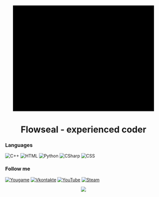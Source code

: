 <p align="center">
  <img src="https://github.com/AKonLegend/AKonLegend/blob/main/Flowseal.gif?raw=true" />
</p>

<h1 align="center">Flowseal - experienced coder </h1>

### Languages
![C++](https://img.shields.io/badge/-C++-090909?style=for-the-badge&logo=C%2b%2b&logoColor=6296CC)
![HTML](https://img.shields.io/badge/-HTML-090909?style=for-the-badge&logo=HTML5&logoColor=E34F26)
![Python](https://img.shields.io/badge/-Python-090909?style=for-the-badge&logo=python&logoColor=3776AB)
![CSharp](https://img.shields.io/badge/-C%23-090909?style=for-the-badge&logo=C%20Sharp&logoColor=239120)
![CSS](https://img.shields.io/badge/-CSS-090909?style=for-the-badge&logo=css3&logoColor=1572B6)

### Follow me
[![Yougame](https://img.shields.io/badge/-YouGame-090909?style=for-the-badge&logo=Y%20Combinator&logoColor=bd4c4c)](https://yougame.biz/flowseal/)
[![Vkontakte](https://img.shields.io/badge/-Vkontakte-090909?style=for-the-badge&logo=Vk&logoColor=4F7DB3)](https://vk.com/se11er)
[![YouTube](https://img.shields.io/badge/-YouTube-090909?style=for-the-badge&logo=YouTube&logoColor=FF0000)](https://www.youtube.com/channel/UC4RpPf2m3AgdWO7lFTKFfyw)
[![Steam](https://img.shields.io/badge/-Steam-090909?style=for-the-badge&logo=Steam&logoColor=FFFFFF)](https://steamcommunity.com/id/SAAC-/)

<p align="center">
  <img src="https://github-readme-stats.vercel.app/api?username=AKonLegend&theme=bear&show_icons=true&hide_border=true&count_private=true&locale=ru">
</p>
